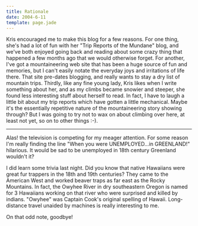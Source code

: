 ```yaml
---
title: Rationale
date: 2004-6-11
template: page.jade
---
```


Kris encouraged me to make this blog for a few reasons. For one thing,
she's had a lot of fun with her "Trip Reports of the Mundane" blog, and
we've both enjoyed going back and reading about some crazy thing that happened
a few months ago that we would otherwise forget. For another, I've got
a mountaineering web site that has been a huge source of fun and memories,
but I can't easily notate the everyday joys and irritations of life there.
That site pre-dates blogging, and really wants to stay a dry list of mountain
trips. Thirdly, like any fine young lady, Kris likes when I write something
about her, and as my climbs became snowier and steeper, she found less
interesting stuff about herself to read. In fact, I have to laugh a little
bit about my trip reports which have gotten a little mechanical. Maybe
it's the essentially repetitive nature of the mountaineering story showing
through? But I was going to try not to wax on about climbing over here,
at least not yet, so on to other things :-).
  
---
  
Alas! the television is competing for my meager attention. For some reason
I'm really finding the line "When you were UNEMPLOYED...in GREENLAND!"
hilarious. It would be sad to be unemployed in 18th century Greenland wouldn't
it?
  
  
I did learn some trivia last night. Did you know that native Hawaiians
were great fur trappers in the 18th and 19th centuries? They came to the
American West and worked beaver traps as far east as the Rocky Mountains.
In fact, the Owyhee River in dry southeastern Oregon is named for 3 Hawaiians
working on that river who were surprised and killed by indians. "Owyhee"
was Captain Cook's original spelling of Hawaii. Long-distance travel unaided
by machines is really interesting to me.
  
  
On that odd note, goodbye!

